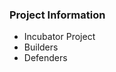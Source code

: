 ### Project Information
* <i class="fas fa-egg" style="color:#233e81;"></i> Incubator Project
* <i class="fas fa-toolbox" style="color:#233e81;"></i> Builders
* <i class="fas fa-shield-alt" style="color:#233e81;"></i> Defenders

